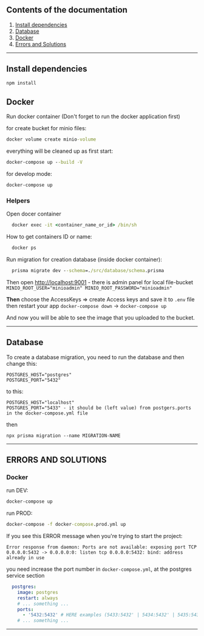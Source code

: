 ## Contents of the documentation

1. [Install dependencies](#install-dependencies)
2. [Database](#database)
3. [Docker](#docker)
4. [Errors and Solutions](#errors-and-solions)

---

## Install dependencies

```cmd
npm install
```

## Docker

Run docker container (Don't forget to run the docker application first)

for create bucket for minio files:

```cmd
docker volume create minio-volume 
```

everything will be cleaned up as first start:

```cmd
docker-compose up --build -V 
```

for develop mode:

```cmd
docker-compose up
```

### Helpers

Open docer container

```cmd
  docker exec -it <container_name_or_id> /bin/sh
```

How to get containers ID or name:

```cmd
  docker ps
```

Run migration for creation database (inside docker container):

```cmd
  prisma migrate dev --schema=./src/database/schema.prisma
```

Then open <http://localhost:9001> - there is admin panel for local file-bucket
`MINIO_ROOT_USER="minioadmin"
MINIO_ROOT_PASSWORD="minioadmin"`

**Then** choose the AccessKeys => create Access keys and save it to `.env` file
then restart your app `docker-compose down` -> `docker-compose up`

And now you will be able to see the image that you uploaded to the bucket.

---

## Database

To create a database migration, you need to run the database and then change this:

```
POSTGRES_HOST="postgres"
POSTGRES_PORT="5432"
```

to this:

```
POSTGRES_HOST="localhost"
POSTGRES_PORT="5433" - it should be (left value) from postgers.ports in the docker-compose.yml file
```

then

```
npx prisma migration --name MIGRATION-NAME
```

---

## ERRORS AND SOLUTIONS

### Docker

run DEV:

```cmd
docker-compose up
```

run PROD:

```cmd
docker-compose -f docker-compose.prod.yml up
```

If you see this ERROR message when you're trying to start the project:

```
Error response from daemon: Ports are not available: exposing port TCP 0.0.0.0:5432 -> 0.0.0.0:0: listen tcp 0.0.0.0:5432: bind: address already in use
```

you need increase the port number in `docker-compose.yml`, at the postgres service section

```yaml
  postgres:
    image: postgres
    restart: always
    # ... something ...
    ports:
      - '5432:5432' # HERE examples (5433:5432' | 5434:5432' | 5435:5432')
    # ... something ...

```

---
